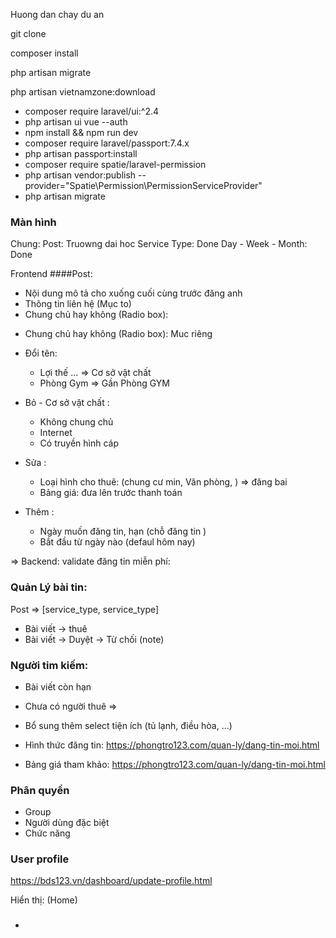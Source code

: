 <p>Huong dan chay du an</p>
<p>git clone</p>
<p>composer install</p>
<p>php artisan migrate</p>
<p>php artisan vietnamzone:download</p>

+ composer require laravel/ui:^2.4
+ php artisan ui vue --auth
+ npm install && npm run dev
+ composer require laravel/passport:7.4.x
+ php artisan passport:install
+ composer require spatie/laravel-permission
+ php artisan vendor:publish --provider="Spatie\Permission\PermissionServiceProvider"
+ php artisan migrate



### Màn hình 
Chung: 
Post: Truowng dai hoc
Service Type: Done
Day - Week - Month: Done


Frontend 
####Post:
 
- Nội dung mô tả cho xuống cuối cùng trước đăng anh
- Thông tin liên hệ (Mục to)
- Chung chủ hay không (Radio box):  



+ Chung chủ hay không (Radio box): Muc riêng
+ Đổi tên: 
    - Lợi thế ... => Cơ sở vật chất
    - Phòng Gym => Gần Phòng GYM  
+ Bỏ - Cơ sở vật chất  : 
    - Không chung chủ 
    - Internet  
    - Có truyền hình cáp 

+ Sửa :
    - Loại hình cho thuê: (chung cư min, Văn phòng, ) => đăng bai
    - Bảng giá: đưa lên trước thanh toán   
+ Thêm :
    - Ngày muốn đăng tin, hạn (chỗ đăng tin )
    - Bắt đầu từ ngày nào (defaul hôm nay)


=> Backend: validate đăng tin miễn phí: 

### Quản Lý bài tin:

Post => [service_type, service_type] 

+ Bài viết -> thuê 
+ Bài viết -> Duyệt -> Từ chối (note)

### Người tim kiếm:
+ Bài viết còn hạn
+ Chưa có người thuê
=> 


+ Bổ sung thêm select tiện ích (tủ lạnh, điều hòa, ...)
+ Hình thức đăng tin: https://phongtro123.com/quan-ly/dang-tin-moi.html
+ Bảng giá tham khảo: https://phongtro123.com/quan-ly/dang-tin-moi.html

### Phân quyền
- Group
- Người dùng đặc biệt
- Chức năng


 

### User profile
https://bds123.vn/dashboard/update-profile.html

 
Hiển thị: (Home)

###
+ 









